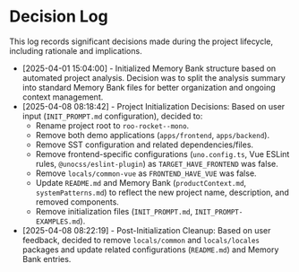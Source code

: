 # Decision Log

This log records significant decisions made during the project lifecycle, including rationale and implications.

*   [2025-04-01 15:04:00] - Initialized Memory Bank structure based on automated project analysis. Decision was to split the analysis summary into standard Memory Bank files for better organization and ongoing context management.
*   [2025-04-08 08:18:42] - Project Initialization Decisions: Based on user input (`INIT_PROMPT.md` configuration), decided to:
    *   Rename project root to `roo-rocket--mono`.
    *   Remove both demo applications (`apps/frontend`, `apps/backend`).
    *   Remove SST configuration and related dependencies/files.
    *   Remove frontend-specific configurations (`uno.config.ts`, Vue ESLint rules, `@unocss/eslint-plugin`) as `TARGET_HAVE_FRONTEND` was false.
    *   Remove `locals/common-vue` as `FRONTEND_HAVE_VUE` was false.
    *   Update `README.md` and Memory Bank (`productContext.md`, `systemPatterns.md`) to reflect the new project name, description, and removed components.
    *   Remove initialization files (`INIT_PROMPT.md`, `INIT_PROMPT-EXAMPLES.md`).
*   [2025-04-08 08:22:19] - Post-Initialization Cleanup: Based on user feedback, decided to remove `locals/common` and `locals/locales` packages and update related configurations (`README.md`) and Memory Bank entries.
